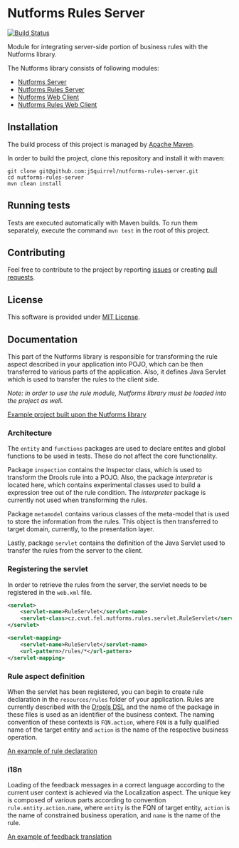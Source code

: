 # Nutforms Rules Server

[![Build Status](https://travis-ci.org/jSquirrel/nutforms-rules-server.svg?branch=master)](https://travis-ci.org/jSquirrel/nutforms-rules-server)

Module for integrating server-side portion of business rules with the Nutforms library.

The Nutforms library consists of following modules:

* [Nutforms Server](https://github.com/jSquirrel/nutforms-server)
* [Nutforms Rules Server](https://github.com/jSquirrel/nutforms-rules-server)
* [Nutforms Web Client](https://github.com/jSquirrel/nutforms-web-client)
* [Nutforms Rules Web Client](https://github.com/jSquirrel/nutforms-rules-web-client)

## Installation

The build process of this project is managed by [Apache Maven](https://maven.apache.org/).

In order to build the project, clone this repository and install it with maven:

```
git clone git@github.com:jSquirrel/nutforms-rules-server.git
cd nutforms-rules-server
mvn clean install
```

## Running tests

Tests are executed automatically with Maven builds. To run them separately, execute the command `mvn test` in the root of this project.

## Contributing

Feel free to contribute to the project by reporting [issues](https://github.com/jSquirrel/nutforms-rules-server/issues)
or creating [pull requests](https://github.com/jSquirrel/nutforms-rules-server/pulls).

## License

This software is provided under [MIT License](https://opensource.org/licenses/MIT).

## Documentation

This part of the Nutforms library is responsible for transforming the rule aspect described in your application into POJO, which can be then transferred to various parts of the application. Also, it defines Java Servlet which is used to transfer the rules to the client side.

*Note: in order to use the rule module, Nutforms library must be loaded into the project as well.*

[Example project built upon the Nutforms library](https://github.com/jSquirrel/nutforms-example)

### Architecture

The `entity` and `functions` packages are used to declare entites and global functions to be used in tests. These do not affect the core functionality.

Package `inspection` contains the Inspector class, which is used to transform the Drools rule into a POJO. Also, the  package *interpreter* is located here, which contains experimental classes used to build a expression tree out of the rule condition. The *interpreter* package is currently not used when transforming the rules.

Package `metamodel` contains various classes of the meta-model that is used to store the information from the rules. This object is then transferred to target domain, currently, to the presentation layer.

Lastly, package `servlet` contains the definition of the Java Servlet used to transfer the rules from the server to the client.

### Registering the servlet

In order to retrieve the rules from the server, the servlet needs to be registered in the `web.xml` file.

```xml
<servlet>
    <servlet-name>RuleServlet</servlet-name>
    <servlet-class>cz.cvut.fel.nutforms.rules.servlet.RuleServlet</servlet-class>
</servlet>

<servlet-mapping>
    <servlet-name>RuleServlet</servlet-name>
    <url-pattern>/rules/*</url-pattern>
</servlet-mapping>
```

### Rule aspect definition

When the servlet has been registered, you can begin to create rule declaration in the `resources/rules` folder of your application. Rules are currently described with the [Drools DSL](http://www.drools.org/) and the name of the package in these files is used as an identifier of the business context. The naming convention of these contexts is `FQN.action`, where `FQN` is a fully qualified name of the target entity and `action` is the name of the respective business operation.

[An example of rule declaration](https://github.com/jSquirrel/nutforms-example/tree/master/src/main/resources/rules)

### i18n

Loading of the feedback messages in a correct language according to the current user context is achieved via the Localization aspect. The unique key is composed of various parts according to convention `rule.entity.action.name`, where `entity` is the FQN of target entity, `action` is the name of constrained business operation, and `name` is the name of the rule.

[An example of feedback translation](https://github.com/jSquirrel/nutforms-example/blob/master/src/main/resources/FormBundle.properties)
